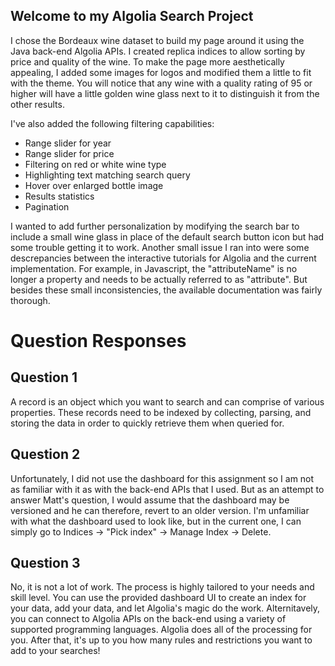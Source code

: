## Welcome to my Algolia Search Project

I chose the Bordeaux wine dataset to build my page around it using the Java back-end Algolia APIs. I created replica indices to allow sorting by price and quality of the wine. To make the page more aesthetically appealing, I added some images for logos and modified them a little to fit with the theme. You will notice that any wine with a quality rating of 95 or higher will have a little golden wine glass next to it to distinguish it from the other results.

I've also added the following filtering capabilities: 
- Range slider for year
- Range slider for price
- Filtering on red or white wine type
- Highlighting text matching search query
- Hover over enlarged bottle image
- Results statistics
- Pagination

I wanted to add further personalization by modifying the search bar to include a small wine glass in place of the default search button icon but had some trouble getting it to work. Another small issue I ran into were some descrepancies between the interactive tutorials for Algolia and the current implementation. For example, in Javascript, the "attributeName" is no longer a property and needs to be actually referred to as "attribute". But besides these small inconsistencies, the available documentation was fairly thorough.

# Question Responses

## Question 1
A record is an object which you want to search and can comprise of various properties. These records need to be indexed by collecting, parsing, and storing the data in order to quickly retrieve them when queried for.

## Question 2
Unfortunately, I did not use the dashboard for this assignment so I am not as familiar with it as with the back-end APIs that I used. But as an attempt to answer Matt's question, I would assume that the dashboard may be versioned and he can therefore, revert to an older version. I'm unfamiliar with what the dashboard used to look like, but in the current one, I can simply go to Indices -> "Pick index" -> Manage Index -> Delete.

## Question 3
No, it is not a lot of work. The process is highly tailored to your needs and skill level. You can use the provided dashboard UI to create an index for your data, add your data, and let Algolia's magic do the work. Alternitavely, you can connect to Algolia APIs on the back-end using a variety of supported programming languages. Algolia does all of the processing for you. After that, it's up to you how many rules and restrictions you want to add to your searches!
